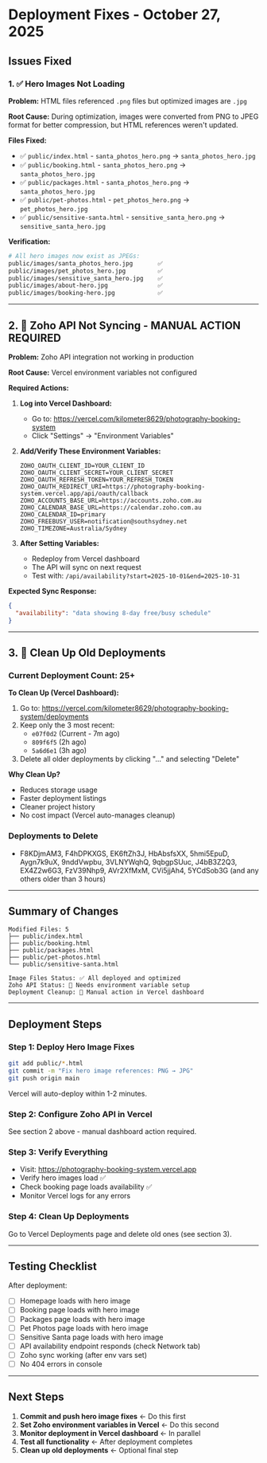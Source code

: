 # Deployment Fixes - October 27, 2025

## Issues Fixed

### 1. ✅ Hero Images Not Loading

**Problem:** HTML files referenced `.png` files but optimized images are `.jpg`

**Root Cause:** During optimization, images were converted from PNG to JPEG format for better compression, but HTML references weren't updated.

**Files Fixed:**

- ✅ `public/index.html` - `santa_photos_hero.png` → `santa_photos_hero.jpg`
- ✅ `public/booking.html` - `santa_photos_hero.png` → `santa_photos_hero.jpg`
- ✅ `public/packages.html` - `santa_photos_hero.png` → `santa_photos_hero.jpg`
- ✅ `public/pet-photos.html` - `pet_photos_hero.png` → `pet_photos_hero.jpg`
- ✅ `public/sensitive-santa.html` - `sensitive_santa_hero.png` → `sensitive_santa_hero.jpg`

**Verification:**

```bash
# All hero images now exist as JPEGs:
public/images/santa_photos_hero.jpg       ✅
public/images/pet_photos_hero.jpg         ✅
public/images/sensitive_santa_hero.jpg    ✅
public/images/about-hero.jpg              ✅
public/images/booking-hero.jpg            ✅
```

---

## 2. 🔴 Zoho API Not Syncing - MANUAL ACTION REQUIRED

**Problem:** Zoho API integration not working in production

**Root Cause:** Vercel environment variables not configured

**Required Actions:**

1. **Log into Vercel Dashboard:**
   - Go to: <https://vercel.com/kilometer8629/photography-booking-system>
   - Click "Settings" → "Environment Variables"

2. **Add/Verify These Environment Variables:**

   ```
   ZOHO_OAUTH_CLIENT_ID=YOUR_CLIENT_ID
   ZOHO_OAUTH_CLIENT_SECRET=YOUR_CLIENT_SECRET
   ZOHO_OAUTH_REFRESH_TOKEN=YOUR_REFRESH_TOKEN
   ZOHO_OAUTH_REDIRECT_URI=https://photography-booking-system.vercel.app/api/oauth/callback
   ZOHO_ACCOUNTS_BASE_URL=https://accounts.zoho.com.au
   ZOHO_CALENDAR_BASE_URL=https://calendar.zoho.com.au
   ZOHO_CALENDAR_ID=primary
   ZOHO_FREEBUSY_USER=notification@southsydney.net
   ZOHO_TIMEZONE=Australia/Sydney
   ```

3. **After Setting Variables:**
   - Redeploy from Vercel dashboard
   - The API will sync on next request
   - Test with: `/api/availability?start=2025-10-01&end=2025-10-31`

**Expected Sync Response:**

```json
{
  "availability": "data showing 8-day free/busy schedule"
}
```

---

## 3. 🧹 Clean Up Old Deployments

### Current Deployment Count: 25+

**To Clean Up (Vercel Dashboard):**

1. Go to: <https://vercel.com/kilometer8629/photography-booking-system/deployments>
2. Keep only the 3 most recent:
   - `e07f0d2` (Current - 7m ago)
   - `809f6f5` (2h ago)
   - `5a6d6e1` (3h ago)
3. Delete all older deployments by clicking "..." and selecting "Delete"

**Why Clean Up?**

- Reduces storage usage
- Faster deployment listings
- Cleaner project history
- No cost impact (Vercel auto-manages cleanup)

### Deployments to Delete

- F8KDjmAM3, F4hDPKXGS, EK6ftZh3J, HbAbsfsXX, 5hmi5EpuD, Aygn7k9uX, 9nddVwpbu, 3VLNYWqhQ, 9qbgpSUuc, J4bB3Z2Q3, EX4Z2w6G3, FzV39Nhp9, AVr2XfMxM, CVi5jjAh4, 5YCdSob3G (and any others older than 3 hours)

---

## Summary of Changes

```
Modified Files: 5
├── public/index.html
├── public/booking.html
├── public/packages.html
├── public/pet-photos.html
└── public/sensitive-santa.html

Image Files Status: ✅ All deployed and optimized
Zoho API Status: 🔴 Needs environment variable setup
Deployment Cleanup: 🔄 Manual action in Vercel dashboard
```

---

## Deployment Steps

### Step 1: Deploy Hero Image Fixes

```bash
git add public/*.html
git commit -m "Fix hero image references: PNG → JPG"
git push origin main
```

Vercel will auto-deploy within 1-2 minutes.

### Step 2: Configure Zoho API in Vercel

See section 2 above - manual dashboard action required.

### Step 3: Verify Everything

- Visit: <https://photography-booking-system.vercel.app>
- Verify hero images load ✅
- Check booking page loads availability ✅
- Monitor Vercel logs for any errors

### Step 4: Clean Up Deployments

Go to Vercel Deployments page and delete old ones (see section 3).

---

## Testing Checklist

After deployment:

- [ ] Homepage loads with hero image
- [ ] Booking page loads with hero image
- [ ] Packages page loads with hero image
- [ ] Pet Photos page loads with hero image
- [ ] Sensitive Santa page loads with hero image
- [ ] API availability endpoint responds (check Network tab)
- [ ] Zoho sync working (after env vars set)
- [ ] No 404 errors in console

---

## Next Steps

1. **Commit and push hero image fixes** ← Do this first
2. **Set Zoho environment variables in Vercel** ← Do this second
3. **Monitor deployment in Vercel dashboard** ← In parallel
4. **Test all functionality** ← After deployment completes
5. **Clean up old deployments** ← Optional final step

